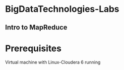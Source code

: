 # BigDataTechnologies-Labs

## Intro to MapReduce

# Prerequisites
Virtual machine with Linux-Cloudera 6 running

